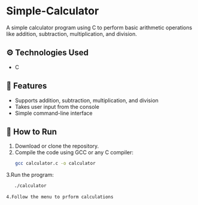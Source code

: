 # Simple-Calculator
A simple calculator program using C to perform basic arithmetic operations like addition, subtraction, multiplication, and division.

## ⚙️ Technologies Used
- C

## 🌟 Features
- Supports addition, subtraction, multiplication, and division
- Takes user input from the console
- Simple command-line interface

## 🚀 How to Run
1. Download or clone the repository.
2. Compile the code using GCC or any C compiler:
   ```bash
   gcc calculator.c -o calculator
3.Run the program:
```bash
   ./calculator
 
4.Follow the menu to prform calculations
